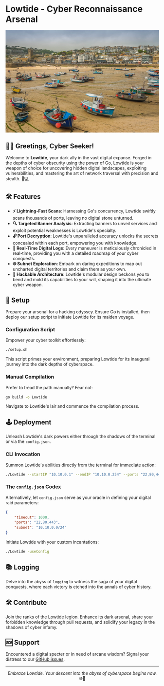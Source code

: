 # Lowtide - Cyber Reconnaissance Arsenal

<p align="center">
  <img src="./images/lowtide.jpg" alt="Lowtide Logo" width="600"/>
</p>

## **👨‍💻 Greetings, Cyber Seeker!**

Welcome to **Lowtide**, your dark ally in the vast digital expanse. Forged in the depths of cyber obscurity using the power of Go, Lowtide is your weapon of choice for uncovering hidden digital landscapes, exploiting vulnerabilities, and mastering the art of network traversal with precision and stealth. 🚀💻

## 🛠️ Features

- **⚡️ Lightning-Fast Scans**: Harnessing Go's concurrency, Lowtide swiftly scans thousands of ports, leaving no digital stone unturned.
- **🔍 Targeted Banner Analysis**: Extracting banners to unveil services and exploit potential weaknesses is Lowtide's specialty.
- **🔓 Port Decryption**: Lowtide's unparalleled accuracy unlocks the secrets concealed within each port, empowering you with knowledge.
- **📝 Real-Time Digital Logs**: Every maneuver is meticulously chronicled in real-time, providing you with a detailed roadmap of your cyber conquests.
- **🌐 Subnet Exploration**: Embark on daring expeditions to map out uncharted digital territories and claim them as your own.
- **🔧 Hackable Architecture**: Lowtide's modular design beckons you to bend and mold its capabilities to your will, shaping it into the ultimate cyber weapon.

## 🚀 Setup

Prepare your arsenal for a hacking odyssey. Ensure Go is installed, then deploy our setup script to initiate Lowtide for its maiden voyage.

### Configuration Script

Empower your cyber toolkit effortlessly:

```bash
./setup.sh
```

This script primes your environment, preparing Lowtide for its inaugural journey into the dark depths of cyberspace.

### Manual Compilation

Prefer to tread the path manually? Fear not:

```bash
go build -o Lowtide
```

Navigate to Lowtide's lair and commence the compilation process.

## 🕹️ Deployment

Unleash Lowtide's dark powers either through the shadows of the terminal or via the `config.json`.

### CLI Invocation

Summon Lowtide's abilities directly from the terminal for immediate action:

```bash
./Lowtide --startIP "10.10.0.1" --endIP "10.10.0.254" --ports "22,80,443" --timeout 1000
```

### The `config.json` Codex

Alternatively, let `config.json` serve as your oracle in defining your digital raid parameters:

```json
{
    "timeout": 1000,
    "ports": "22,80,443",
    "subnet": "10.10.0.0/24"
}
```

Initiate Lowtide with your custom incantations:

```bash
./Lowtide -useConfig
```

## 📚 Logging

Delve into the abyss of `logging` to witness the saga of your digital conquests, where each victory is etched into the annals of cyber history.

## 🛠 Contribute

Join the ranks of the Lowtide legion. Enhance its dark arsenal, share your forbidden knowledge through pull requests, and solidify your legacy in the shadows of cyber infamy.

## 🆘 Support

Encountered a digital specter or in need of arcane wisdom? Signal your distress to our [GitHub issues](https://github.com/yourgithub/Lowtide/issues).

---

<p align="center">
<i>Embrace Lowtide. Your descent into the abyss of cyberspace begins now.</i> 🌐👤
</p>